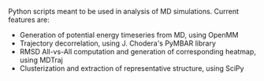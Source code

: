 Python scripts meant to be used in analysis of MD simulations. Current features are: 
* Generation of potential energy timeseries from MD, using OpenMM
* Trajectory decorrelation, using J. Chodera's PyMBAR library
* RMSD All-vs-All computation and generation of corresponding heatmap, using MDTraj
* Clusterization and extraction of representative structure, using SciPy


	
	
